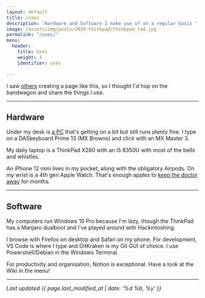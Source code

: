 ```yaml
---
layout: default
title: /uses
description: 'Hardware and Software I make use of on a regular basis '
image: /assets/img/posts/2020-thinkpad/thinkpad_led.jpg
permalink: "/uses/"
menu:
  header:
    title: Uses
    weight: 3
    identifier: uses

---
```


I saw [others](https://uses.tech/) creating a page like this, so I thought I'd hop on the bandwagon and share the things I use.

***

## Hardware

Under my desk is [a PC](https://imtom.notion.site/5037d6c38aec4d018d4e52e768d0d834) that's getting on a bit but still runs plenty fine. I type on a DASkeyboard Prime 13 (MX Browns) and click with an MX Master 3.

My daily laptop is a ThinkPad X280 with an i5 8350U with most of the bells and whistles.

An iPhone 12 mini lives in my pocket, along with the obligatory Airpods. On my wrist is a 4th gen Apple Watch. That's enough apples to [keep the doctor away](https://en.wikipedia.org/wiki/An_apple_a_day_keeps_the_doctor_away) for months.

---

## Software

My computers run Windows 10 Pro because I'm lazy, though the ThinkPad has a Manjaro dualboot and I've played around with Hackintoshing.

I browse with Firefox on desktop and Safari on my phone. For development, VS Code is where I type and GitKraken is my Git GUI of choice. I use Powershell/Debian in the Windows Terminal.

For productivity and organisation, Notion is exceptional. Have a look at the Wiki in the menu!

---

*Last updated {{ page.last_modified_at | date: '%d %b, %y' }}*